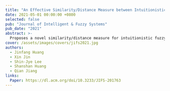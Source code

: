 ```yaml
---
title: "An Effective Similarity/Distance Measure between Intuitionistic Fuzzy Sets Based on the Areas of Transformed Isosceles Right Triangle and Its Applications"
date: 2021-05-01 00:00:00 +0800
selected: false
pub: "Journal of Intelligent & Fuzzy Systems"
pub_date: "2021"
abstract: >-
  Proposes a novel similarity/distance measure for intuitionistic fuzzy sets and demonstrates its applications.
cover: /assets/images/covers/jifs2021.jpg
authors:
  - Jinfang Huang
  - Xin Jin
  - Shin-Jye Lee
  - Shanshan Huang
  - Qian Jiang
links:
  Paper: https://dl.acm.org/doi/10.3233/JIFS-201763
---
```

